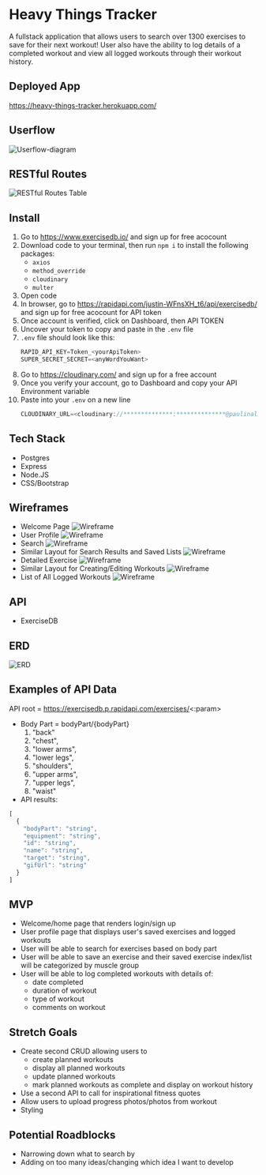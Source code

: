 # Heavy Things Tracker
A fullstack application that allows users to search over 1300 exercises to save for their next workout! User also have the ability to log details of a completed workout and view all logged workouts through their workout history.

## Deployed App
https://heavy-things-tracker.herokuapp.com/

## Userflow
![Userflow-diagram](./pitch-images/user-flowchart.png)
## RESTful Routes
![RESTful Routes Table](./pitch-images/RESTfulRoutes.png)

## Install
1. Go to https://www.exercisedb.io/ and sign up for free acocount
2. Download code to your terminal, then run `npm i` to install the following packages: 
     * `axios`
     * `method_override`
     * `cloudinary`
     * `multer`
3. Open code
4. In browser, go to https://rapidapi.com/justin-WFnsXH_t6/api/exercisedb/ and sign up for free acocount for API token
5. Once account is verified, click on Dashboard, then API TOKEN
6. Uncover your token to copy and paste in the `.env` file
7. `.env` file should look like this:
     ```js
     RAPID_API_KEY=Token_<yourApiToken>
     SUPER_SECRET_SECRET=<anyWordYouWant>
     ```
8. Go to https://cloudinary.com/ and sign up for a free account
9. Once you verify your account, go to Dashboard and copy your API Environment variable
10. Paste into your `.env` on a new line
     ```js
     CLOUDINARY_URL=<cloudinary://**************:**************@paulinal3>
     ```

## Tech Stack
* Postgres
* Express
* Node.JS
* CSS/Bootstrap

## Wireframes
* Welcome Page
![Wireframe](./pitch-images/welcome-page.png)
* User Profile
![Wireframe](./pitch-images/profile.png)
* Search
![Wireframe](./pitch-images/search.png)
* Similar Layout for Search Results and Saved Lists
![Wireframe](./pitch-images/search-saved-list.png)
* Detailed Exercise
![Wireframe](./pitch-images/detailed-exercise.png)
* Similar Layout for Creating/Editing Workouts
![Wireframe](./pitch-images/log-workout.png)
* List of All Logged Workouts
![Wireframe](./pitch-images/workout-list.png)

## API
* ExerciseDB

## ERD
![ERD](./pitch-images/erd.png)

## Examples of API Data
API root = https://exercisedb.p.rapidapi.com/exercises/<:param>
* Body Part = bodyPart/{bodyPart}
     1. "back"
     2. "chest",
     3. "lower arms",
     4. "lower legs",
     5. "shoulders",
     6. "upper arms",
     7. "upper legs",
     8. "waist"
* API results:
```js
[
  {
    "bodyPart": "string",
    "equipment": "string",
    "id": "string",
    "name": "string",
    "target": "string",
    "gifUrl": "string"
  }
]
```

## MVP
* Welcome/home page that renders login/sign up
* User profile page that displays user's saved exercises and logged workouts
* User will be able to search for exercises based on body part
* User will be able to save an exercise and their saved exercise index/list will be categorized by muscle group
* User will be able to log completed workouts with details of:
     * date completed
     * duration of workout
     * type of workout
     * comments on workout

## Stretch Goals
* Create second CRUD allowing users to
     * create planned workouts
     * display all planned workouts
     * update planned workouts
     * mark planned workouts as complete and display on workout history
* Use a second API to call for inspirational fitness quotes
* Allow users to upload progress photos/photos from workout
* Styling

## Potential Roadblocks
* Narrowing down what to search by
* Adding on too many ideas/changing which idea I want to develop
